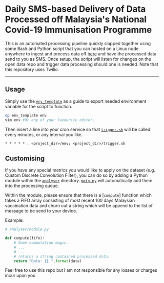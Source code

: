 # Daily SMS-based Delivery of Data Processed off Malaysia's National Covid-19 Immunisation Programme

This is an automated processing pipeline quickly slapped together using some Bash and Python script that you can hosted on a Linux node anywhere to ingest and process data off [here](https://github.com/citf-malaysia/citf-public) and have the processed data send to you as SMS. Once setup, the script will listen for changes on the open data repo and trigger data processing should one is needed. Note that this repository uses Twilio. 

---
## Usage

Simply use the [`env_template`](/env_template) as a guide to export needed environment variable for the script to function.

```bash
cp env_template env
vim env #Or any of your favourite editor.
```
Then insert a line into your cron service so that [`trigger.sh`](/trigger.sh) will be called every minutes, or any interval you like.

```
* * * * * . <project_dir>/env; <project_dir>/trigger.sh
```

## Customising

If you have any special metrics you would like to apply on the dataset (e.g. Custom Discrete Convolution Filter), you can do so by adding a Python module within the [`analyser`](/analyser) directory. [`main.py`](/main.py) will automatically add them into the processing queue.

Within the module, please ensure that there is a [`compute`] function which takes a FIFO array consisting of most recent 100 days Malaysian vaccination data and churn out a string which will be append to the list of message to be send to your device.

Example:
```python
# analyser/module.py

def compute(fifo):
	# Some computation magic.
	# ...
	# ...
	# returns a string contained processed data.
	return "Data: {} ".format(data)

```

Feel free to use this repo but I am not responsible for any losses or charges incur upon you. 
